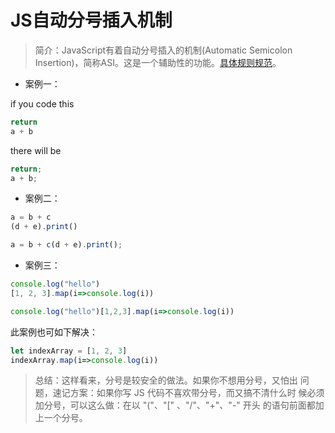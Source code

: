 # JS自动分号插入机制
 > 简介：JavaScript有着自动分号插入的机制(Automatic Semicolon Insertion)，简称ASI。这是一个辅助性的功能。[具体规则规范](http://www.ecma-international.org/ecma-262/7.0/index.html#sec-rules-of-automatic-semicolon-insertion)。

 - 案例一：

 if you code this
 ```JavaScript
 return 
 a + b
 ```
 there will be 
 ```JavaScript
 return;
 a + b;
 ```

 - 案例二：

 ```JavaScript
 a = b + c
 (d + e).print()
 ```
 ```JavaScript
 a = b + c(d + e).print();
 ```
 
 - 案例三：
 
 ```JavaScript
 console.log("hello")
 [1, 2, 3].map(i=>console.log(i))
 ```
 ```JavaScript
 console.log("hello")[1,2,3].map(i=>console.log(i))
 ```
 此案例也可如下解决：
 ```JavaScript
 let indexArray = [1, 2, 3]
 indexArray.map(i=>console.log(i))
 ```
 
 > 总结：这样看来，分号是较安全的做法。如果你不想用分号，又怕出 问题，速记方案：如果你写 JS 代码不喜欢带分号，而又搞不清什么时 候必须加分号，可以这么做：在以 "("、"[" 、"/"、"+"、"-" 开头 的语句前面都加上一个分号。
